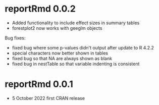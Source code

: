 # reportRmd 0.0.2

- Added functionality to include effect sizes in summary tables
- forestplot2 now works with geeglm objects

Bug fixes:
  - fixed bug where some p-values didn't output after update to R 4.2.2
  - special characters now better shown in tables
  - fixed bug so that NA are always shown as blank
  - fixed bug in nestTable so that variable indenting is consistent

# reportRmd 0.0.1

* 5 October 2022 first CRAN release
